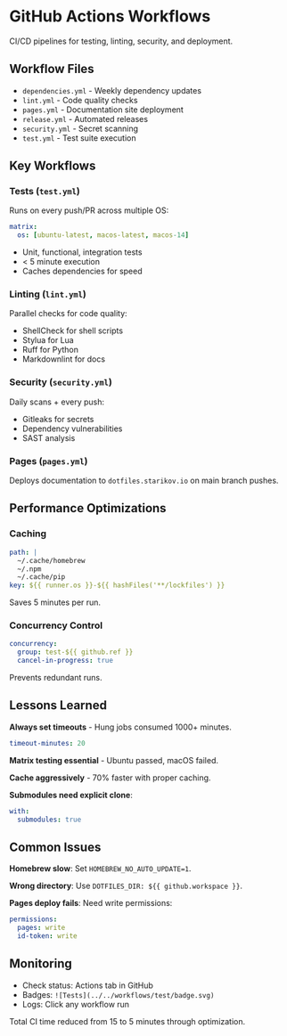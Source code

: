 # GitHub Actions Workflows

CI/CD pipelines for testing, linting, security, and deployment.

## Workflow Files

- `dependencies.yml` - Weekly dependency updates
- `lint.yml` - Code quality checks
- `pages.yml` - Documentation site deployment
- `release.yml` - Automated releases
- `security.yml` - Secret scanning
- `test.yml` - Test suite execution

## Key Workflows

### Tests (`test.yml`)

Runs on every push/PR across multiple OS:

```yaml
matrix:
  os: [ubuntu-latest, macos-latest, macos-14]
```

- Unit, functional, integration tests
- < 5 minute execution
- Caches dependencies for speed

### Linting (`lint.yml`)

Parallel checks for code quality:

- ShellCheck for shell scripts
- Stylua for Lua
- Ruff for Python
- Markdownlint for docs

### Security (`security.yml`)

Daily scans + every push:

- Gitleaks for secrets
- Dependency vulnerabilities
- SAST analysis

### Pages (`pages.yml`)

Deploys documentation to `dotfiles.starikov.io` on main branch pushes.

## Performance Optimizations

### Caching

```yaml
path: |
  ~/.cache/homebrew
  ~/.npm
  ~/.cache/pip
key: ${{ runner.os }}-${{ hashFiles('**/lockfiles') }}
```

Saves 5 minutes per run.

### Concurrency Control

```yaml
concurrency:
  group: test-${{ github.ref }}
  cancel-in-progress: true
```

Prevents redundant runs.

## Lessons Learned

**Always set timeouts** - Hung jobs consumed 1000+ minutes.

```yaml
timeout-minutes: 20
```

**Matrix testing essential** - Ubuntu passed, macOS failed.

**Cache aggressively** - 70% faster with proper caching.

**Submodules need explicit clone**:

```yaml
with:
  submodules: true
```

## Common Issues

**Homebrew slow**: Set `HOMEBREW_NO_AUTO_UPDATE=1`.

**Wrong directory**: Use `DOTFILES_DIR: ${{ github.workspace }}`.

**Pages deploy fails**: Need write permissions:

```yaml
permissions:
  pages: write
  id-token: write
```

## Monitoring

- Check status: Actions tab in GitHub
- Badges: `![Tests](../../workflows/test/badge.svg)`
- Logs: Click any workflow run

Total CI time reduced from 15 to 5 minutes through optimization.
